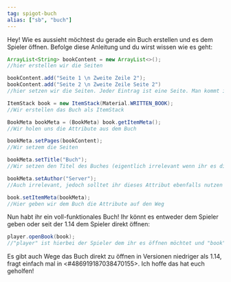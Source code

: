 ```yaml
---
tag: spigot-buch
alias: ["sb", "buch"]
---
```


Hey! Wie es aussieht möchtest du gerade ein Buch erstellen und es dem Spieler öffnen.
Befolge diese Anleitung und du wirst wissen wie es geht:
```java
ArrayList<String> bookContent = new ArrayList<>();
//hier erstellen wir die Seiten

bookContent.add("Seite 1 \n Zweite Zeile 2");
bookContent.add("Seite 2 \n Zweite Zeile Seite 2")
//hier setzen wir die Seiten. Jeder Eintrag ist eine Seite. Man kommt in die nächste Zeile des Buches in dem man entweder "\n" schreibt oder bis zum Ende der Zeile schreibt.

ItemStack book = new ItemStack(Material.WRITTEN_BOOK);
//Wir erstellen das Buch als ItemStack

BookMeta bookMeta = (BookMeta) book.getItemMeta();
//Wir holen uns die Attribute aus dem Buch

bookMeta.setPages(bookContent);
//Wir setzem die Seiten

bookMeta.setTitle("Buch");
//Wir setzen den Titel des Buches (eigentlich irrelevant wenn ihr es direkt öffnet), jedoch solltet ihr dieses Attribut nutzen (zur Sicherheit)

bookMeta.setAuthor("Server");
//Auch irrelevant, jedoch solltet ihr dieses Attribut ebenfalls nutzen (zur Sicherheit)

book.setItemMeta(bookMeta);
//Hier geben wir dem Buch die Attribute auf den Weg

```
Nun habt ihr ein voll-funktionales Buch! Ihr könnt es entweder dem Spieler geben oder seit der 1.14 dem Spieler direkt öffnen:
```java
player.openBook(book);
//"player" ist hierbei der Spieler dem ihr es öffnen möchtet und "book" der ItemStack
```
Es gibt auch Wege das Buch direkt zu öffnen in Versionen niedriger als 1.14, fragt einfach mal in <#486919187038470155>.
Ich hoffe das hat euch geholfen!

